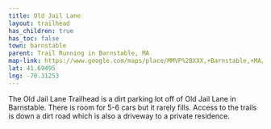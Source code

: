 ```yaml
---
title: Old Jail Lane
layout: trailhead
has_children: true
has_toc: false
town: barnstable
parent: Trail Running in Barnstable, MA
map-link: https://www.google.com/maps/place/MMVP%2BXXX,+Barnstable,+MA/
lat: 41.69495
lng: -70.31253
---
```

The Old Jail Lane Trailhead is a dirt parking lot off of Old Jail Lane in Barnstable. There is room for 5-6 cars but it rarely fills. Access to the trails is down a dirt road which is also a driveway to a private residence.